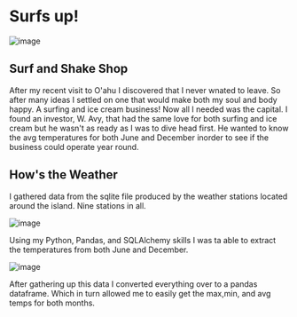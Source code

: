 # Surfs up!
![image](https://user-images.githubusercontent.com/111661058/217638319-f3d3140f-f6c0-4ab0-91fb-575b0237e510.png)
## Surf and Shake Shop
  After my recent visit to O'ahu I discovered that I never wnated to leave. So after many ideas I settled on one that would make both my soul and body happy. A surfing and ice cream business! Now all I needed was the capital. I found an investor, W. Avy, that had the same love for both surfing and ice cream but he wasn't as ready as I was to dive head first. He wanted to know the avg temperatures for both June and December inorder to see if the business could operate year round.
  
## How's the Weather
  I gathered data from the sqlite file produced by the weather stations located around the island. Nine stations in all.
  
  ![image](https://user-images.githubusercontent.com/111661058/217645737-f8cbadff-af65-46ac-8600-11fc703dfcb0.png)

Using my Python, Pandas, and SQLAlchemy skills I was ta able to extract the temperatures from both June and December.

![image](https://user-images.githubusercontent.com/111661058/217646359-26060931-8dd8-49d1-a209-a097a27eb4ed.png)

After gathering up this data I converted everything over to a pandas dataframe. Which in turn allowed me to easily get the max,min, and avg temps for both months.

